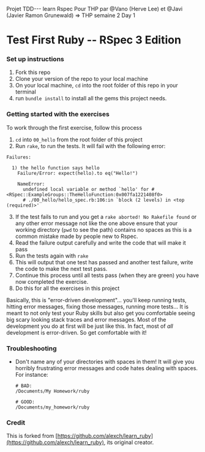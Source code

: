 Projet TDD--- learn Rspec
Pour THP par @Vano (Herve Lee) et @Javi (Javier Ramon Grunewald) => THP semaine 2 Day 1


Test First Ruby -- RSpec 3 Edition
==========

### Set up instructions

1. Fork this repo
2. Clone your version of the repo to your local machine
3. On your local machine, `cd` into the root folder of this repo in your terminal
4. run `bundle install` to install all the gems this project needs.

### Getting started with the exercises

To work through the first exercise, follow this process

1. `cd` into `00_hello` from the root folder of this project
2. Run `rake`, to run the tests. It will fail with the following error:
  ```
  Failures:

    1) the hello function says hello
      Failure/Error: expect(hello).to eq("Hello!")

      NameError:
        undefined local variable or method `hello' for #<RSpec::ExampleGroups::TheHelloFunction:0x007fa1221408f0>
        # ./00_hello/hello_spec.rb:106:in `block (2 levels) in <top (required)>'
  ```
3. If the test fails to run and you get a `rake aborted! No Rakefile found` or any other error message not like the one above ensure that your working directory (`pwd` to see the path) contains no spaces as this is a common mistake made by people new to Rspec.
3. Read the failure output carefully and write the code that will make it pass
4. Run the tests again with `rake`
5. This will output that one test has passed and another test failure, write the code to make the next test pass.
4. Continue this process until all tests pass (when they are green) you have now completed the exercise.
5. Do this for all the exercises in this project


Basically, this is "error-driven development"... you'll keep running tests, hitting error messages, fixing those messages, running more tests...  It is meant to not only test your Ruby skills but also get you comfortable seeing big scary looking stack traces and error messages.  Most of the development you do at first will be just like this.  In fact, most of *all* development is error-driven.  So get comfortable with it!

### Troubleshooting

* Don't name any of your directories with spaces in them! It will give you horribly frustrating error messages and code hates dealing with spaces.  For instance:

  ```language-bash
  # BAD:
  /Documents/My Homework/ruby

  # GOOD:
  /Documents/my_homework/ruby
  ```


### Credit

This is forked from [https://github.com/alexch/learn_ruby](https://github.com/alexch/learn_ruby), its original creator.
